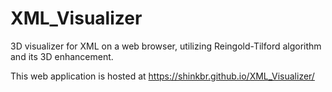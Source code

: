 XML_Visualizer
==============

3D visualizer for XML on a web browser, utilizing Reingold-Tilford
algorithm and its 3D enhancement.

This web application is hosted at
https://shinkbr.github.io/XML_Visualizer/
